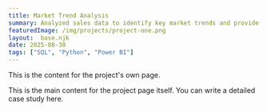 ```yaml
---
title: Market Trend Analysis
summary: Analyzed sales data to identify key market trends and provide actionable growth strategies.
featuredImage: /img/projects/project-one.png
layout:  base.njk
date: 2025-08-30
tags: ["SQL", "Python", "Power BI"]
---
```


This is the content for the project's own page.

This is the main content for the project page itself. You can write a detailed case study here.